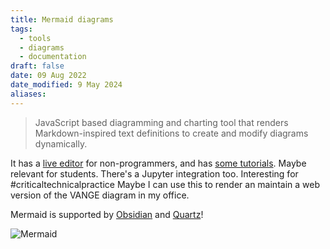 ```yaml
---
title: Mermaid diagrams
tags:
  - tools
  - diagrams
  - documentation
draft: false
date: 09 Aug 2022
date_modified: 9 May 2024
aliases:
---
```


>JavaScript based diagramming and charting tool that renders Markdown-inspired text definitions to create and modify diagrams dynamically.

It has a [live editor](https://mermaid.live/) for non-programmers, and has [some tutorials](https://mermaid.js.org/config/Tutorials.html). Maybe relevant for students. There's a Jupyter integration too. Interesting for #criticaltechnicalpractice 
Maybe I can use this to render an maintain a web version of the VANGE diagram in my office.

Mermaid is supported by [Obsidian](https://obsidian.md/) and [Quartz](https://quartz.jzhao.xyz/)!

![Mermaid](https://mermaid.js.org/header.png)

